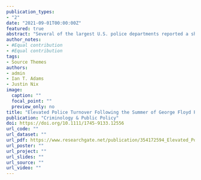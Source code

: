 ```yaml
---
publication_types:
- "2"
date: "2021-09-01T00:00:00Z"
featured: true
abstract: "Several of the largest U.S. police departments reported a sharp increase in officer resignations following massive public protests directed at policing in the summer of 2020. Yet, to date, no study has rigorously assessed the impact of the George Floyd protests on police resignations. We fill this void using 60 months of employment data from a large police department in the western United States. Bayesian structural time series modeling shows that voluntary resignations increased by 279% relative to the synthetic control, and the model predicts that resignations will continue at an elevated level. However, retirements and involuntary separations were not significantly affected during the study period. A retention crisis may diminish police departments' operational capacity to carry out their expected responsibilities. Criminal justice stakeholders must be prepared to confront workforce decline and increased voluntary turnover. Proactive efforts to improve organizational justice for sworn personnel can moderate officer perceptions of public hostility."
author_notes:
- #Equal contribution
- #Equal contribution
tags:
- Source Themes
authors:
- admin
- Ian T. Adams
- Justin Nix
image: 
  caption: ""
  focal_point: ""
  preview_only: no
title: "Elevated Police Turnover Following the Summer of George Floyd Protests: A Synthetic Control Study"
publication: "Criminology & Public Policy"
doi: https://doi.org/10.1111/1745-9133.12556
url_code: ""
url_dataset: ""
url_pdf: https://www.researchgate.net/publication/354172594_Elevated_Police_Turnover_following_the_Summer_of_George_Floyd_Protests_A_Synthetic_Control_Study
url_poster: ""
url_project: ""
url_slides: ""
url_source: ""
url_video: ""
---
```


